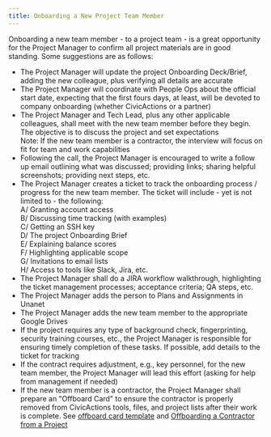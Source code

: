 ```yaml
---
title: Onboarding a New Project Team Member
---
```


Onboarding a new team member - to a project team - is a great opportunity for the Project Manager to confirm all project materials are in good standing. Some suggestions are as follows:

-   The Project Manager will update the project Onboarding Deck/Brief, adding the new colleague, plus verifying all details are accurate
-   The Project Manager will coordinate with People Ops about the official start date, expecting that the first fours days, at least, will be devoted to company onboarding (whether CivicActions or a partner)
-   The Project Manager and Tech Lead, plus any other applicable colleagues, shall meet with the new team member before they begin. The objective is to discuss the project and set expectations
    <br>Note: If the new team member is a contractor, the interview will focus on fit for team and work capabilities
-   Following the call, the Project Manager is encouraged to write a follow up email outlining what was discussed; providing links; sharing helpful screenshots; providing next steps, etc.
-   The Project Manager creates a ticket to track the onboarding process / progress for the new team member. The ticket will include - yet is not limited to - the following:
    <br>A/ Granting account access
    <br>B/ Discussing time tracking (with examples)
    <br>C/ Getting an SSH key
    <br>D/ The project Onboarding Brief
    <br>E/ Explaining balance scores
    <br>F/ Highlighting applicable scope
    <br>G/ Invitations to email lists
    <br>H/ Access to tools like Slack, Jira, etc.
-   The Project Manager shall do a JIRA workflow walkthrough, highlighting the ticket management processes; acceptance criteria; QA steps, etc.
-   The Project Manager adds the person to Plans and Assignments in Unanet
-   The Project Manager adds the new team member to the appropriate Google Drives
-   If the project requires any type of background check, fingerprinting, security training courses, etc., the Project Manager is responsible for ensuring timely completion of these tasks. If possible, add details to the ticket for tracking
-   If the contract requires adjustment, e.g., key personnel, for the new team member, the Project Manager will lead this effort (asking for help from management if needed)
-   If the new team member is a contractor, the Project Manager shall prepare an "Offboard Card" to ensure the contractor is properly removed from CivicActions tools, files, and project lists after their work is complete. See [offboard card template](https://trello.com/c/sXpzezNI/60-offboard-template) and [Offboarding a Contractor from a Project](project-offboarding.md)
